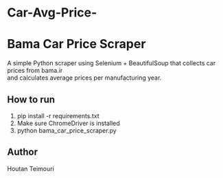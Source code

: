 # Car-Avg-Price-

# Bama Car Price Scraper

A simple Python scraper using Selenium + BeautifulSoup that collects car prices from bama.ir  
and calculates average prices per manufacturing year.

## How to run
1. pip install -r requirements.txt  
2. Make sure ChromeDriver is installed  
3. python bama_car_price_scraper.py

## Author
Houtan Teimouri

